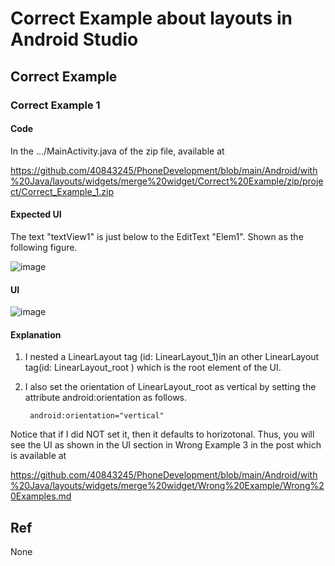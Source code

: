 # Correct Example about layouts in Android Studio
## Correct Example
### Correct Example 1
#### Code
In the .../MainActivity.java of the zip file, available at

https://github.com/40843245/PhoneDevelopment/blob/main/Android/with%20Java/layouts/widgets/merge%20widget/Correct%20Example/zip/project/Correct_Example_1.zip

#### Expected UI
The text "textView1" is just below to the EditText "Elem1". Shown as the following figure.

![image](https://github.com/40843245/PhoneDevelopment/assets/75050655/ddb8e124-179c-4d20-948b-0848bcf77710)

#### UI

![image](https://github.com/40843245/PhoneDevelopment/assets/75050655/506e3235-7bbd-4655-a6ae-ed79c6bdc927)

#### Explanation
1. I nested a LinearLayout tag (id: LinearLayout_1)in an other LinearLayout tag(id: LinearLayout_root ) which is the root element of the UI.
2. I also set the orientation of LinearLayout_root as vertical by setting the attribute android:orientation as follows.

        android:orientation="vertical"
        
Notice that if I did NOT set it, then it defaults to horizotonal. Thus, you will see the UI as shown in the UI section in Wrong Example 3 in the post which is available at

https://github.com/40843245/PhoneDevelopment/blob/main/Android/with%20Java/layouts/widgets/merge%20widget/Wrong%20Example/Wrong%20Examples.md

## Ref
None
    

